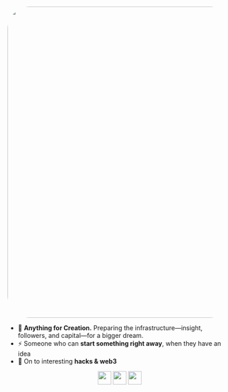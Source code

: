 <img src="https://cdn.dribbble.com/userupload/2798544/file/original-b26149fc42c7fe4d5dd4fb50e322fc2b.jpg?compress=1&resize=1024x768" width ="700px" style="border-radius:50px"/>

- 🦄 **Anything for Creation.** Preparing the infrastructure—insight, followers, and capital—for a bigger dream.
- ⚡️ Someone who can **start something right away**, when they have an idea
- 🏴‍ On to interesting **hacks & web3**
<div align="center" style="text-align:center">
<a href="https://twitter.com/heysagnik"><img src="https://raw.githubusercontent.com/heysagnik/heysagnik/main/icons/twitter-round.png" width="30" height="30"></a>
<a href="https://github.com/heysagnik"><img src="https://raw.githubusercontent.com/heysagnik/heysagnik/main/icons/github.png" width="30" height="30"></a>
<a href="https://instagram.com/heysagnik"><img src="https://raw.githubusercontent.com/heysagnik/heysagnik/main/icons/instagram.png" width="30" height="30"></a>
</div>
